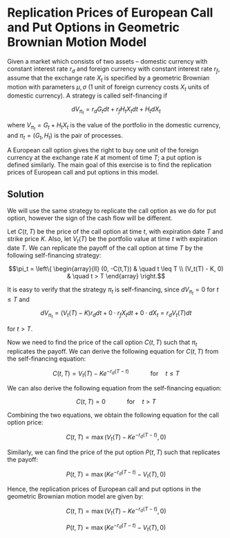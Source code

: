 

# Replication Prices of European Call and Put Options in Geometric Brownian Motion Model

Given a market which consists of two assets – domestic currency with constant interest rate $r_d$ and foreign currency with constant interest rate $r_f$, assume that the exchange rate $X_t$ is specified by a geometric Brownian motion with parameters $\mu,\sigma$ (1 unit of foreign currency costs $X_t$ units of domestic currency). A strategy is called self-financing if

$$dV_{\pi_t} = r_d G_t dt + r_f H_t X_t dt + H_t dX_t$$

where $V_{\pi_t} = G_t + H_t X_t$ is the value of the portfolio in the domestic currency, and $\pi_t = (G_t, H_t)$ is the pair of processes.

A European call option gives the right to buy one unit of the foreign currency at the exchange rate $K$ at moment of time $T$; a put option is defined similarly. The main goal of this exercise is to find the replication prices of European call and put options in this model.

## Solution

We will use the same strategy to replicate the call option as we do for put option, however the sign of the cash flow will be different.

Let $C(t,T)$ be the price of the call option at time $t$, with expiration date $T$ and strike price $K$. Also, let $V_t(T)$ be the portfolio value at time $t$ with expiration date $T$. We can replicate the payoff of the call option at time $T$ by the following self-financing strategy:

$$\pi_t = \left\{
        \begin{array}{ll}
            (0, -C(t,T)) & \quad t \leq T \\
            (V_t(T) - K, 0) & \quad t > T
        \end{array}
    \right.$$

It is easy to verify that the strategy $\pi_t$ is self-financing, since $dV_{\pi_t} = 0$ for $t \leq T$ and

$$dV_{\pi_t} = (V_t(T) - K) r_d dt + 0 \cdot r_f X_t dt + 0 \cdot dX_t = r_d V_t(T) dt$$

for $t > T$.

Now we need to find the price of the call option $C(t,T)$ such that $\pi_t$ replicates the payoff. We can derive the following equation for $C(t,T)$ from the self-financing equation:

$$C(t,T) = V_t(T) - K e^{-r_d (T-t)} \quad \quad \quad \text{for} \quad t \leq T$$ 

We can also derive the following equation from the self-financing equation:

$$C(t,T) = 0 \quad \quad \quad \text{for} \quad t > T$$

Combining the two equations, we obtain the following equation for the call option price:

$$C(t,T) = \max \left( V_t(T) - K e^{-r_d (T-t)}, 0 \right)$$

Similarly, we can find the price of the put option $P(t,T)$ such that replicates the payoff:

$$P(t,T) = \max \left( K e^{-r_d (T-t)} - V_t(T), 0 \right)$$

Hence, the replication prices of European call and put options in the geometric Brownian motion model are given by:

$$C(t,T) = \max \left( V_t(T) - K e^{-r_d (T-t)}, 0 \right)$$

$$P(t,T) = \max \left( K e^{-r_d (T-t)} - V_t(T), 0 \right)$$